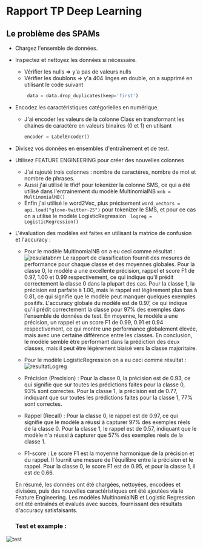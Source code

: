 # Rapport TP Deep Learning
## Le problème des SPAMs

- Chargez l'ensemble de données.
- Inspectez et nettoyez les données si nécessaire.
  - Vérifier les nulls => y'a pas de valeurs nulls
  - Vérifier les doublons => y'a 404 linges en double, on a supprimé en utilisant le code suivant
    ```python
     data = data.drop_duplicates(keep='first')
    ```
- Encodez les caractéristiques catégorielles en numérique.
  - J'ai encoder les valeurs de la colonne Class en transformant les chaines de caractère en valeurs binaires (0 et 1) en utilsant
    ```python
    encoder = LabelEncoder()
    ```
- Divisez vos données en ensembles d'entraînement et de test. 
- Utilisez FEATURE ENGINEERING pour créer des nouvelles colonnes
  - J'ai rajouté trois colonnes : nombre de caractères, nombre de mot et nombre de phrases.
  - Aussi j'ai utilisé le tfidf pour tokenizer la colonne SMS, ce qui a été utilisé dans l'entrainement du modèle MultinomialNB ``` mnb = MultinomialNB() ```
  - Enfin j'ai utilisé le word2Vec, plus précisement ``` word_vectors = api.load("glove-twitter-25") ``` pour tokenizer le SMS, et pour ce cas on a utilisé le modèle LogisticRegression ``` logreg = LogisticRegression()```

- L'évaluation des modèles est faites en utilisant la matrice de confusion et l'accuracy :
  - Pour le modèle MultinomialNB on a eu ceci  comme résultat :
    ![resulatabnm](https://github.com/LydiaOuam/TPDP/assets/84903904/acc1ac63-2f35-4109-a98e-a1f561cabb37)
    Le rapport de classification fournit des mesures de performance pour chaque classe et des moyennes globales.
Pour la classe 0, le modèle a une excellente précision, rappel et score F1 de 0.97, 1.00 et 0.99 respectivement, ce qui indique qu'il prédit correctement la classe 0 dans la plupart des cas.
Pour la classe 1, la précision est parfaite à 1.00, mais le rappel est légèrement plus bas à 0.81, ce qui signifie que le modèle peut manquer quelques exemples positifs.
L'accuracy globale du modèle est de 0.97, ce qui indique qu'il prédit correctement la classe pour 97% des exemples dans l'ensemble de données de test.
En moyenne, le modèle a une précision, un rappel et un score F1 de 0.99, 0.91 et 0.94 respectivement, ce qui montre une performance globalement élevée, mais avec une certaine différence entre les classes.
En conclusion, le modèle semble être performant dans la prédiction des deux classes, mais il peut être légèrement biaisé vers la classe majoritaire.
    
  - Pour le modèle LogisticRegression on a eu ceci  comme résultat :
   ![resultatLogreg](https://github.com/LydiaOuam/TPDP/assets/84903904/9ddf5401-dc6c-4e52-a99e-2ce7414c24e7)
   - Précision (Precision) : Pour la classe 0, la précision est de 0.93, ce qui signifie que sur toutes les prédictions faites pour la classe 0, 93% sont correctes. Pour la classe 1, la précision est de 0.77, indiquant que sur toutes les prédictions faites pour la classe 1, 77% sont correctes.

  - Rappel (Recall) : Pour la classe 0, le rappel est de 0.97, ce qui signifie que le modèle a réussi à capturer 97% des exemples réels de la classe 0. Pour la classe 1, le rappel est de 0.57, indiquant que le modèle n'a réussi à capturer que 57% des exemples réels de la classe 1.

  - F1-score : Le score F1 est la moyenne harmonique de la précision et du rappel. Il fournit une mesure de l'équilibre entre la précision et le rappel. Pour la classe 0, le score F1 est de 0.95, et pour la classe 1, il est de 0.66.

 

  En résumé, les données ont été chargées, nettoyées, encodées et divisées, puis des nouvelles caractéristiques ont été ajoutées via le Feature Engineering. Les modèles MultinomialNB et Logistic Regression ont été entraînés et évalués avec succès, fournissant des résultats d'accuracy satisfaisants.

  ### Test et example :

![test](https://github.com/LydiaOuam/TPDP/assets/84903904/fd4c0f58-0e3d-49ab-bb23-97c4418a0af8)
